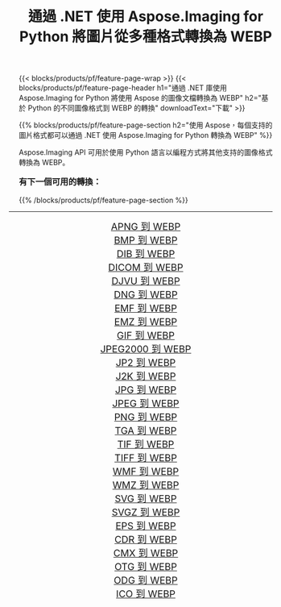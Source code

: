 ﻿---
title: 通過 .NET 使用 Aspose.Imaging for Python 將圖片從多種格式轉換為 WEBP 
weight: 3920
url: /zh-hant/python-net/conversion/to/webp/ 
lang: zh-hant
langdirlevel: 2
locales: zh-hans,ja,it,ru,de,es,fr,nl,id,lt,pl,pt,vi,tr,ko,zh-hant,ar,hi,th,sv,cs,uk,he
description: 您可以通過 .NET 庫使用 Aspose.Imaging for Python 將各種格式轉換為 WEBP
---

{{< blocks/products/pf/feature-page-wrap >}}
{{< blocks/products/pf/feature-page-header h1="通過 .NET 庫使用 Aspose.Imaging for Python 將使用 Aspose 的圖像文檔轉換為 WEBP" h2="基於 Python 的不同圖像格式到 WEBP 的轉換" downloadText="下載" >}}


{{% blocks/products/pf/feature-page-section  h2="使用 Aspose，每個支持的圖片格式都可以通過 .NET 使用 Aspose.Imaging for Python 轉換為 WEBP" %}}
<p align=justify>Aspose.Imaging API 可用於使用 Python 語言以編程方式將其他支持的圖像格式轉換為 WEBP。</p>
<h3 style="margin-top:16px;">
有下一個可用的轉換：
</h3>
{{% /blocks/products/pf/feature-page-section %}}
<div class="container-fluid productfamilypage bg-gray">
    <div class="convertypes bg-gray agp-content section">
        <div class="container">
		<hr style="margin-left:-20px;"/>
		<div class="row other-converters" style="gap: 10px;font-size: 19px;text-align:center;">
		    <div class='col-md-3 other-converter remove-lp remove-rp'><a href="/imaging/zh-hant/python-net/conversion/apng-to-webp/" style="padding:15px;">APNG 到 WEBP</a></div>
<div class='col-md-3 other-converter remove-lp remove-rp'><a href="/imaging/zh-hant/python-net/conversion/bmp-to-webp/" style="padding:15px;">BMP 到 WEBP</a></div>
<div class='col-md-3 other-converter remove-lp remove-rp'><a href="/imaging/zh-hant/python-net/conversion/dib-to-webp/" style="padding:15px;">DIB 到 WEBP</a></div>
<div class='col-md-3 other-converter remove-lp remove-rp'><a href="/imaging/zh-hant/python-net/conversion/dicom-to-webp/" style="padding:15px;">DICOM 到 WEBP</a></div>
<div class='col-md-3 other-converter remove-lp remove-rp'><a href="/imaging/zh-hant/python-net/conversion/djvu-to-webp/" style="padding:15px;">DJVU 到 WEBP</a></div>
<div class='col-md-3 other-converter remove-lp remove-rp'><a href="/imaging/zh-hant/python-net/conversion/dng-to-webp/" style="padding:15px;">DNG 到 WEBP</a></div>
<div class='col-md-3 other-converter remove-lp remove-rp'><a href="/imaging/zh-hant/python-net/conversion/emf-to-webp/" style="padding:15px;">EMF 到 WEBP</a></div>
<div class='col-md-3 other-converter remove-lp remove-rp'><a href="/imaging/zh-hant/python-net/conversion/emz-to-webp/" style="padding:15px;">EMZ 到 WEBP</a></div>
<div class='col-md-3 other-converter remove-lp remove-rp'><a href="/imaging/zh-hant/python-net/conversion/gif-to-webp/" style="padding:15px;">GIF 到 WEBP</a></div>
<div class='col-md-3 other-converter remove-lp remove-rp'><a href="/imaging/zh-hant/python-net/conversion/jpeg2000-to-webp/" style="padding:15px;">JPEG2000 到 WEBP</a></div>
<div class='col-md-3 other-converter remove-lp remove-rp'><a href="/imaging/zh-hant/python-net/conversion/jp2-to-webp/" style="padding:15px;">JP2 到 WEBP</a></div>
<div class='col-md-3 other-converter remove-lp remove-rp'><a href="/imaging/zh-hant/python-net/conversion/j2k-to-webp/" style="padding:15px;">J2K 到 WEBP</a></div>
<div class='col-md-3 other-converter remove-lp remove-rp'><a href="/imaging/zh-hant/python-net/conversion/jpg-to-webp/" style="padding:15px;">JPG 到 WEBP</a></div>
<div class='col-md-3 other-converter remove-lp remove-rp'><a href="/imaging/zh-hant/python-net/conversion/jpeg-to-webp/" style="padding:15px;">JPEG 到 WEBP</a></div>
<div class='col-md-3 other-converter remove-lp remove-rp'><a href="/imaging/zh-hant/python-net/conversion/png-to-webp/" style="padding:15px;">PNG 到 WEBP</a></div>
<div class='col-md-3 other-converter remove-lp remove-rp'><a href="/imaging/zh-hant/python-net/conversion/tga-to-webp/" style="padding:15px;">TGA 到 WEBP</a></div>
<div class='col-md-3 other-converter remove-lp remove-rp'><a href="/imaging/zh-hant/python-net/conversion/tif-to-webp/" style="padding:15px;">TIF 到 WEBP</a></div>
<div class='col-md-3 other-converter remove-lp remove-rp'><a href="/imaging/zh-hant/python-net/conversion/tiff-to-webp/" style="padding:15px;">TIFF 到 WEBP</a></div>
<div class='col-md-3 other-converter remove-lp remove-rp'><a href="/imaging/zh-hant/python-net/conversion/wmf-to-webp/" style="padding:15px;">WMF 到 WEBP</a></div>
<div class='col-md-3 other-converter remove-lp remove-rp'><a href="/imaging/zh-hant/python-net/conversion/wmz-to-webp/" style="padding:15px;">WMZ 到 WEBP</a></div>
<div class='col-md-3 other-converter remove-lp remove-rp'><a href="/imaging/zh-hant/python-net/conversion/svg-to-webp/" style="padding:15px;">SVG 到 WEBP</a></div>
<div class='col-md-3 other-converter remove-lp remove-rp'><a href="/imaging/zh-hant/python-net/conversion/svgz-to-webp/" style="padding:15px;">SVGZ 到 WEBP</a></div>
<div class='col-md-3 other-converter remove-lp remove-rp'><a href="/imaging/zh-hant/python-net/conversion/eps-to-webp/" style="padding:15px;">EPS 到 WEBP</a></div>
<div class='col-md-3 other-converter remove-lp remove-rp'><a href="/imaging/zh-hant/python-net/conversion/cdr-to-webp/" style="padding:15px;">CDR 到 WEBP</a></div>
<div class='col-md-3 other-converter remove-lp remove-rp'><a href="/imaging/zh-hant/python-net/conversion/cmx-to-webp/" style="padding:15px;">CMX 到 WEBP</a></div>
<div class='col-md-3 other-converter remove-lp remove-rp'><a href="/imaging/zh-hant/python-net/conversion/otg-to-webp/" style="padding:15px;">OTG 到 WEBP</a></div>
<div class='col-md-3 other-converter remove-lp remove-rp'><a href="/imaging/zh-hant/python-net/conversion/odg-to-webp/" style="padding:15px;">ODG 到 WEBP</a></div>
<div class='col-md-3 other-converter remove-lp remove-rp'><a href="/imaging/zh-hant/python-net/conversion/ico-to-webp/" style="padding:15px;">ICO 到 WEBP</a></div>
                </div>
        </div>
    </div>
</div>
<br/>


